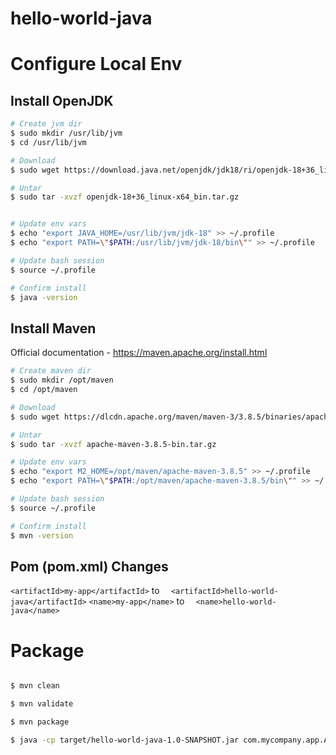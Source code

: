 # hello-world-java

# Configure Local Env

## Install OpenJDK

```bash
# Create jvm dir
$ sudo mkdir /usr/lib/jvm
$ cd /usr/lib/jvm

# Download
$ sudo wget https://download.java.net/openjdk/jdk18/ri/openjdk-18+36_linux-x64_bin.tar.gz

# Untar
$ sudo tar -xvzf openjdk-18+36_linux-x64_bin.tar.gz


# Update env vars
$ echo "export JAVA_HOME=/usr/lib/jvm/jdk-18" >> ~/.profile
$ echo "export PATH=\"$PATH:/usr/lib/jvm/jdk-18/bin\"" >> ~/.profile

# Update bash session
$ source ~/.profile

# Confirm install
$ java -version

```

## Install Maven

Official documentation - https://maven.apache.org/install.html

```bash
# Create maven dir
$ sudo mkdir /opt/maven
$ cd /opt/maven

# Download
$ sudo wget https://dlcdn.apache.org/maven/maven-3/3.8.5/binaries/apache-maven-3.8.5-bin.tar.gz

# Untar
$ sudo tar -xvzf apache-maven-3.8.5-bin.tar.gz

# Update env vars
$ echo "export M2_HOME=/opt/maven/apache-maven-3.8.5" >> ~/.profile
$ echo "export PATH=\"$PATH:/opt/maven/apache-maven-3.8.5/bin\"" >> ~/.profile

# Update bash session
$ source ~/.profile

# Confirm install
$ mvn -version
```

## Pom (pom.xml) Changes

`<artifactId>my-app</artifactId>` to `  <artifactId>hello-world-java</artifactId>`
`<name>my-app</name>` to `  <name>hello-world-java</name>`


# Package

```bash

$ mvn clean

$ mvn validate

$ mvn package

$ java -cp target/hello-world-java-1.0-SNAPSHOT.jar com.mycompany.app.App

```